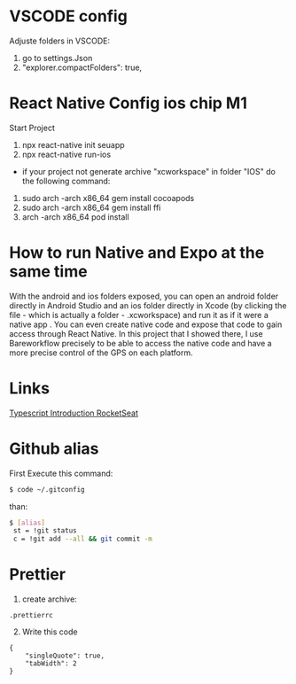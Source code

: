 # VSCODE config
    
Adjuste folders in VSCODE:
     
1. go to settings.Json 
2. "explorer.compactFolders": true, 
       
         
# React Native Config ios chip M1
 
Start Project

1. npx react-native init seuapp
2. npx react-native run-ios

- if your project not generate archive "xcworkspace" in folder "IOS" do the following command:

1. sudo arch -arch x86_64 gem install cocoapods
2. sudo arch -arch x86_64 gem install ffi
3. arch -arch x86_64 pod install

# How to run Native and Expo at the same time

With the android and ios folders exposed, you can open an android folder directly in Android Studio and an ios folder directly in Xcode (by clicking the file - which is actually a folder - .xcworkspace) and run it as if it were a native app . You can even create native code and expose that code to gain access through React Native. In this project that I showed there, I use Bareworkflow precisely to be able to access the native code and have a more precise control of the GPS on each platform.

# Links
[Typescript Introduction RocketSeat](https://www.notion.so/Typescript-5712aeab312d44fcba0aa88895caad36) 
   
   # Github alias
   
   
   First Execute this command: 
   ```bash
$ code ~/.gitconfig
```
   
   than:
   ```bash
$ [alias]
	st = !git status
	c = !git add --all && git commit -m
```

# Prettier

1. create archive:
```
.prettierrc

```
2. Write this code
```
{
    "singleQuote": true,
    "tabWidth": 2
}
```

  

